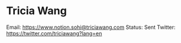 # Tricia Wang

Email: https://www.notion.sohi@triciawang.com
Status: Sent
Twitter: https://twitter.com/triciawang?lang=en